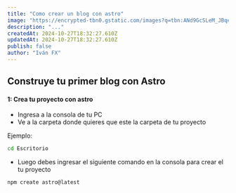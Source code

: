 ```yaml
---
title: "Como crear un blog con astro"
image: "https://encrypted-tbn0.gstatic.com/images?q=tbn:ANd9GcSLeM_JBqeSGHevqWfSS1B3jKVv4MS5l3sMZQ&s"
description: "..."
createdAt: 2024-10-27T18:32:27.610Z
updatedAt: 2024-10-27T18:32:27.610Z
publish: false
author: "Iván FX"
---
```


## Construye tu primer blog con Astro
#### 1: Crea tu proyecto con astro
- Ingresa a la consola de tu PC
- Ve a la carpeta donde quieres que este la carpeta de tu proyecto

Ejemplo:

```bash
cd Escritorio
```
- Luego debes ingresar el siguiente comando en la consola para crear el tu proyecto

```bash
npm create astro@latest
```